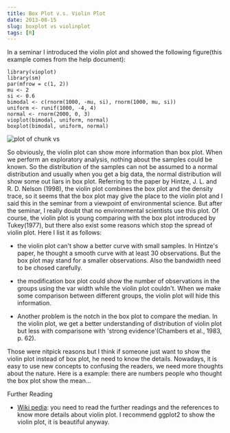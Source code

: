 ```yaml
---
title: Box Plot v.s. Violin Plot
date: 2013-08-15
slug: boxplot vs violinplot
tags: [R]
---
```


In a seminar I introduced the violin plot and showed the following figure(this example comes from the help document):

~~~
library(vioplot)
library(sm)
par(mfrow = c(1, 2))
mu <- 2
si <- 0.6
bimodal <- c(rnorm(1000, -mu, si), rnorm(1000, mu, si))
uniform <- runif(1000, -4, 4)
normal <- rnorm(2000, 0, 3)
vioplot(bimodal, uniform, normal)
boxplot(bimodal, uniform, normal)
~~~

![plot of chunk vs](http://yufree.github.io/blogcn/figure/vs.png) 


So obviously, the violin plot can show more information than box plot. When we perform an exploratory analysis, nothing about the samples could be known. So the distribution of the samples can not be assumed to a normal distribution and usually when you get a big data, the normal distribution will show some out liars in box plot. Referring to the paper by Hintze, J. L. and R. D. Nelson (1998), the violin plot combines the box plot and the density trace, so it seems that the box plot may give the place to the violin plot and I said this in the seminar from a viewpoint of environmental science. But after the seminar, I really doubt that no environmental scientists use this plot. Of course, the violin plot is young comparing with the box plot introduced by Tukey(1977), but there also exist some reasons which stop the spread of violin plot. Here I list it as follows:

- the violin plot can't show a better curve with small samples. In Hintze's paper, he thought a smooth curve with at least 30 observations. But the box plot may stand for a smaller observations. Also the bandwidth need to be chosed carefully.

- the modification box plot could show the number of observations in the groups using the var width while the violin plot couldn't. When we make some comparison between different groups, the violin plot will hide this information.

- Another problem is the notch in the box plot to compare the median. In the violin plot, we get a better understanding of distribution of violin plot but less with comparisone with 'strong evidence'(Chambers et al., 1983, p. 62).

Those were nitpick reasons but I think if someone just want to show the violin plot instead of box plot, he need to know the details. Nowadays, it is easy to use new concepts to confusing the readers, we need more thoughts about the nature. Here is a example: there are numbers people who thought the box plot show the mean...

Further Reading

- [Wiki pedia](http://en.wikipedia.org/wiki/Violin_plot): you need to read the further readings and the references to know more details about violin plot. I recommend ggplot2 to show the violin plot, it is beautiful anyway.
